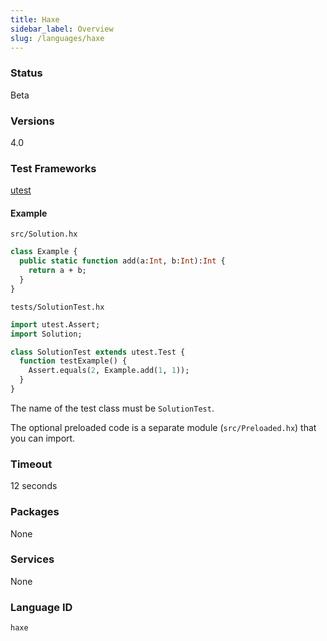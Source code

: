 ```yaml
---
title: Haxe
sidebar_label: Overview
slug: /languages/haxe
---
```



### Status
Beta

### Versions

4.0

### Test Frameworks

[utest](https://github.com/haxe-utest/utest)

#### Example

`src/Solution.hx`
```haxe
class Example {
  public static function add(a:Int, b:Int):Int {
    return a + b;
  }
}
```

`tests/SolutionTest.hx`
```haxe
import utest.Assert;
import Solution;

class SolutionTest extends utest.Test {
  function testExample() {
    Assert.equals(2, Example.add(1, 1));
  }
}
```
The name of the test class must be `SolutionTest`.

The optional preloaded code is a separate module (`src/Preloaded.hx`) that you can import.

### Timeout

12 seconds

### Packages

None

### Services

None

### Language ID

`haxe`

